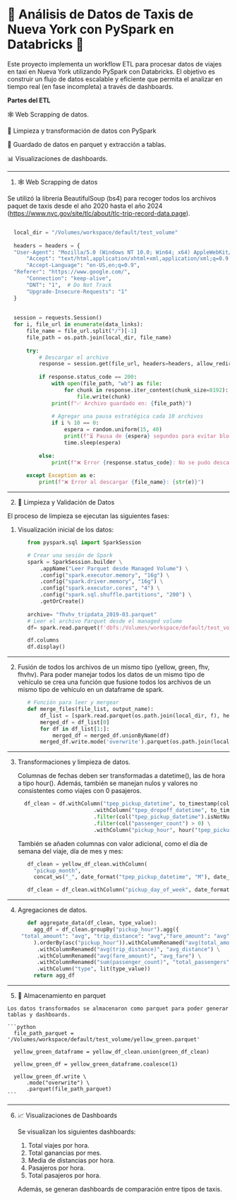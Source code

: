 
 # 🚕 Análisis de Datos de Taxis de Nueva York con PySpark en Databricks 🧱
 
Este proyecto implementa un workflow ETL para procesar datos de viajes en taxi en Nueva York utilizando PySpark con Databricks. El objetivo es construir un flujo de datos escalable y eficiente que permita el analizar en tiempo real (en fase incompleta) a través de dashboards.
 
**Partes del ETL**
 
🕸️ Web Scrapping de datos.
 
🧼 Limpieza y transformación de datos con PySpark
 
💾 Guardado de datos en parquet y extracción a tablas.
 
📊 Visualizaciones de dashboards.
 
 
 
---
 
1. 🕸️ Web Scrapping de datos
 
Se utilizó la librería BeautifulSoup (bs4) para recoger todos los archivos paquet de taxis desde el año 2020 hasta el año 2024 (https://www.nyc.gov/site/tlc/about/tlc-trip-record-data.page).
 
```python

  local_dir = "/Volumes/workspace/default/test_volume"
  
  headers = headers = {
  "User-Agent": "Mozilla/5.0 (Windows NT 10.0; Win64; x64) AppleWebKit/537.36 (KHTML, like Gecko) Chrome/124.0.0.0 Safari/537.36",
      "Accept": "text/html,application/xhtml+xml,application/xml;q=0.9,image/avif,image/webp,*/*;q=0.8",
      "Accept-Language": "en-US,en;q=0.9",
  "Referer": "https://www.google.com/",
      "Connection": "keep-alive",
      "DNT": "1",  # Do Not Track
      "Upgrade-Insecure-Requests": "1"
  }
  
  
  session = requests.Session()
  for i, file_url in enumerate(data_links):
      file_name = file_url.split("/")[-1]
      file_path = os.path.join(local_dir, file_name)
  
      try:
          # Descargar el archivo 
          response = session.get(file_url, headers=headers, allow_redirects=True)
  
          if response.status_code == 200:
              with open(file_path, "wb") as file:
                  for chunk in response.iter_content(chunk_size=8192):
                      file.write(chunk)
              print(f"✅ Archivo guardado en: {file_path}")
  
              # Agregar una pausa estratégica cada 10 archivos
              if i % 10 == 0:
                  espera = random.uniform(15, 40)
                  print(f"⏳ Pausa de {espera} segundos para evitar bloqueos...")
                  time.sleep(espera)
  
          else:
              print(f"❌ Error {response.status_code}: No se pudo descargar {file_name}")
  
      except Exception as e:
          print(f"❌ Error al descargar {file_name}: {str(e)}")
```
 
 
---
 
2. 🧹 Limpieza y Validación de Datos
 
El proceso de limpieza se ejecutan las siguientes fases:

  1. Visualización inicial de los datos:
     
       ```python
          from pyspark.sql import SparkSession

          # Crear una sesión de Spark
          spark = SparkSession.builder \
              .appName("Leer Parquet desde Managed Volume") \
              .config("spark.executor.memory", "16g") \
              .config("spark.driver.memory", "16g") \
              .config("spark.executor.cores", "4") \
              .config("spark.sql.shuffle.partitions", "200") \
              .getOrCreate()
          
          archive= "fhvhv_tripdata_2019-03.parquet"
          # Leer el archivo Parquet desde el managed volume
          df= spark.read.parquet(f'dbfs:/Volumes/workspace/default/test_volume/{archive}')

          df.columns
          df.display()
       ```
       
---

  2. Fusión de todos los archivos de un mismo tipo (yellow, green, fhv, fhvhv). Para poder manejar todos los datos de un mismo tipo de vehículo se crea una función que fusione todos los archivos de un mismo tipo de vehículo en un dataframe de spark.
     
     ```python
        # Función para leer y mergear
        def merge_files(file_list, output_name):
            df_list = [spark.read.parquet(os.path.join(local_dir, f), header=True, inferSchema=True) for f in file_list]
            merged_df = df_list[0]
            for df in df_list[1:]:
                merged_df = merged_df.unionByName(df)
            merged_df.write.mode('overwrite').parquet(os.path.join(local_dir, output_name))
     ```
---
 
  3. Transformaciones y limpieza de datos.
     
       Columnas de fechas deben ser transformadas a datetime(), las de hora a tipo hour(). Además, también se manejan nulos y valores no consistentes como viajes con 0 pasajeros.
     

     ```python
       df_clean = df.withColumn("tpep_pickup_datetime", to_timestamp(col("tpep_pickup_datetime"))) \
                             .withColumn("tpep_dropoff_datetime", to_timestamp(col("tpep_dropoff_datetime"))) \
                             .filter(col("tpep_pickup_datetime").isNotNull()) \
                             .filter(col("passenger_count") > 0) \
                             .withColumn("pickup_hour", hour("tpep_pickup_datetime"))
     ```
     

      También se añaden columnas con valor adicional, como el día de semana del viaje, día de mes y mes:

     ```python
        df_clean = yellow_df_clean.withColumn(
          "pickup_month", 
          concat_ws("_", date_format("tpep_pickup_datetime", "M"), date_format("tpep_pickup_datetime", "MMMM")))

        df_clean = df_clean.withColumn("pickup_day_of_week", date_format("tpep_pickup_datetime", "EEEE"))
     ```
 
---

  4. Agregaciones de datos.

     ```python
        def aggregate_data(df_clean, type_value):
          agg_df = df_clean.groupBy("pickup_hour").agg({
      "total_amount": "avg", "trip_distance": "avg","fare_amount": "avg" ,"passenger_count": "sum"}
          ).orderBy(asc("pickup_hour")).withColumnRenamed("avg(total_amount)", "avg_amount") \
           .withColumnRenamed("avg(trip_distance)", "avg_distance") \
           .withColumnRenamed("avg(fare_amount)", "avg_fare") \
           .withColumnRenamed("sum(passenger_count)", "total_passengers") \
           .withColumn("type", lit(type_value))
          return agg_df
     ```

---
 
  5. 💾 Almacenamiento en parquet
   
    Los datos transformados se almacenaron como parquet para poder generar tablas y dashboards.

    ```python
      file_path_parquet = '/Volumes/workspace/default/test_volume/yellow_green.parquet'
    
      yellow_green_dataframe = yellow_df_clean.union(green_df_clean)
      
      yellow_green_df = yellow_green_dataframe.coalesce(1)
      
      yellow_green_df.write \
          .mode("overwrite") \
          .parquet(file_path_parquet)
    ```
 
 
---
 
  6. 📈 Visualizaciones de Dashboards

     Se visualizan los siguientes dashboards:
      1. Total viajes por hora.
      2. Total ganancias por mes.
      3. Media de distancias por hora.
      4. Pasajeros por hora.
      5. Total pasajeros por hora.

     Además, se generan dashboards de comparación entre tipos de taxis.


 
 
